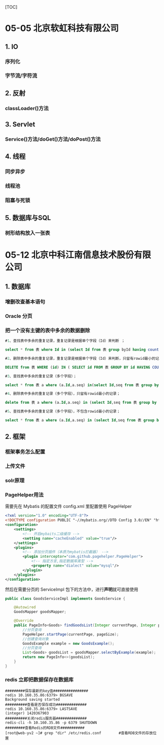 [TOC]

# 05-05 北京软虹科技有限公司

## 1\. IO

### 序列化

### 字节流/字符流

## 2\. 反射

### classLoader()方法

## 3\. Servlet

### Service()方法/doGet()方法/doPost()方法

## 4\. 线程

### 同步异步

### 线程池

### 阻塞与死锁

## 5\. 数据库与SQL

### 树形结构放入一张表

# 05-12 北京中科江南信息技术股份有限公司

## 1\. 数据库

### 增删改查基本语句

### Oracle 分页

### 把一个没有主键的表中多余的数据删除

```sql
#1、查找表中多余的重复记录，重复记录是根据单个字段（Id）来判断 ；

select * from 表 where Id in (select Id from 表 group byId having count(Id) > 1)

#2、删除表中多余的重复记录，重复记录是根据单个字段（Id）来判断，只留有rowid最小的记录；　　

DELETE from 表 WHERE (id) IN ( SELECT id FROM 表 GROUP BY id HAVING COUNT(id) > 1) AND ROWID NOT IN (SELECT MIN(ROWID) FROM 表 GROUP BY id HAVING COUNT(*) > 1);

#3、查找表中多余的重复记录（多个字段）；

select * from 表 a where (a.Id,a.seq) in(select Id,seq from 表 group by Id,seq having count(*) > 1)

#4、删除表中多余的重复记录（多个字段），只留有rowid最小的记录；

delete from 表 a where (a.Id,a.seq) in (select Id,seq from 表 group by Id,seq having count(*) > 1) and rowid not in (select min(rowid) from 表 group by Id,seq having count(*)>1)

#5、查找表中多余的重复记录（多个字段），不包含rowid最小的记录；

select * from 表 a where (a.Id,a.seq) in (select Id,seq from 表 group by Id,seq having count(*) > 1) and rowid not in (select min(rowid) from 表 group by Id,seq having count(*)>1)
```

## 2\. 框架

### 框架事务怎么配置

### 上传文件

### solr原理

### PageHelper用法

需要先在 Mybatis 的配置文件 config.xml 里配置使用 PageHelper

```xml
<?xml version="1.0" encoding="UTF-8"?>
<!DOCTYPE configuration PUBLIC "-//mybatis.org//DTD Config 3.0//EN" "http://mybatis.org/dtd/mybatis-3-config.dtd">
<configuration>
    <settings>
        <!-- 开启mybaits二级缓存 -->
        <setting name="cacheEnabled" value="true"/>
    </settings>
    <plugins>
        <!-- 添加分页插件（本质为mybatis拦截器） -->
        <plugin interceptor="com.github.pagehelper.PageHelper">
            <!-- 指定方言,指定数据库类型 -->
            <property name="dialect" value="mysql"/>
        </plugin>
    </plugins>
</configuration>
```
然后在需要分页的 ServiceImpl 包下的方法中，进行**声明**就可直接使用
```java
public class GoodsServiceImpl implements GoodsService {

	@Autowired
	GoodsMapper goodsMapper;

	@Override
	public PageInfo<Goods> findGoodsList(Integer currentPage, Integer pageSize) {
		//分页查询
		PageHelper.startPage(currentPage, pageSize);
		//创建查询对象
		GoodsExample example = new GoodsExample();
		//分页查询
		List<Goods> goodsList = goodsMapper.selectByExample(example);
		return new PageInfo<>(goodsList);
	}
}
```
### redis 立即把数据保存在数据库

```shell
#########保存最新的key值################
redis 10.160.35.86:6379> BGSAVE
Background saving started
##########查看是否保存成功##############
redis 10.160.35.86:6379> LASTSAVE
(integer) 1420367903
##########关闭redis服务器##############
redis-cli -h 10.160.35.86 -p 6379 SHUTDOWN
#########查看Redis的RDB文件###########
[root@web-yv2 ~]# grep "dir" /etc/redis.conf        #查看RDB文件的存放位置
```
